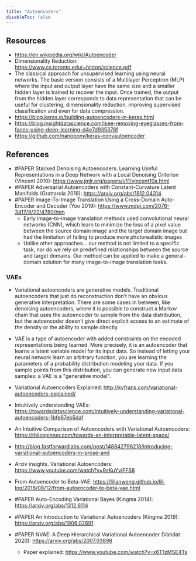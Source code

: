 ```yaml
---
title: "Autoencoders"
disableToc: false 
---
```


## Resources
- https://en.wikipedia.org/wiki/Autoencoder
- Dimensionality Reduction: https://www.cs.toronto.edu/~hinton/science.pdf
- The classical approach for unsupervised learning using neural networks. The basic version consists of a Multilayer Perceptron (MLP) where the input and output layer have the same size and a smaller hidden layer is trained to recover the input. Once trained, the output from the hidden layer corresponds to data representation that can be useful for clustering, dimensionality reduction, improving supervised classification and even for data compression.
- https://blog.keras.io/building-autoencoders-in-keras.html
- https://blog.insightdatascience.com/isee-removing-eyeglasses-from-faces-using-deep-learning-d4e7d935376f
- https://github.com/nanopony/keras-convautoencoder


## References
- #PAPER Stacked Denoising Autoencoders: Learning Useful Representations in a Deep Network with a Local Denoising Criterion (Vincent 2010): https://www.jmlr.org/papers/v11/vincent10a.html
- #PAPER Adversarial Autoencoders with Constant-Curvature Latent Manifolds (Grattarola 2018): https://arxiv.org/abs/1812.04314
- #PAPER Image-To-Image Translation Using a Cross-Domain Auto-Encoder and Decoder (Yoo 2019): https://www.mdpi.com/2076-3417/9/22/4780/htm 
	- Early image-to-image translation methods used convolutional neural networks (CNN), which learn to minimize the loss of a pixel value between the source domain image and the target domain image but had the limitation of failing to produce more photorealistic images 
	- Unlike other approaches… our method is not limited to a specific task, nor do we rely on predefined relationships between the source and target domains. Our method can be applied to make a general-domain solution for many image-to-image translation tasks. 


### VAEs
- Variational autoencoders are generative models. Traditional autoencoders that just do reconstruction don’t have an obvious generative interpretation. There are some cases in between, like denoising autoencoders, where it is possible to construct a Markov chain that uses the autoencoder to sample from the data distribution, but the autoencoder doesn’t give direct explicit access to an estimate of the density or the ability to sample directly.
- VAE is a type of autoencoder with added constraints on the encoded representations being learned. More precisely, it is an autoencoder that learns a latent variable model for its input data. So instead of letting your neural network learn an arbitrary function, you are learning the parameters of a probability distribution modeling your data. If you sample points from this distribution, you can generate new input data samples: a VAE is a "generative model".
- Variational Autoencoders Explained: http://kvfrans.com/variational-autoencoders-explained/
- Intuitively understanding VAEs: https://towardsdatascience.com/intuitively-understanding-variational-autoencoders-1bfe67eb5daf
- An Intuitive Comparison of Autoencoders with Variational Autoencoders: https://thilospinner.com/towards-an-interpretable-latent-space/
- http://blog.fastforwardlabs.com/post/148842796218/introducing-variational-autoencoders-in-prose-and
- Arxiv insights. Variational Autoencoders: https://www.youtube.com/watch?v=9zKuYvjFFS8
- From Autoencoder to Beta-VAE: https://lilianweng.github.io/lil-log/2018/08/12/from-autoencoder-to-beta-vae.html

- #PAPER Auto-Encoding Variational Bayes (Kingma 2014): https://arxiv.org/abs/1312.6114
- #PAPER An Introduction to Variational Autoencoders (Kingma 2019): https://arxiv.org/abs/1906.02691
- #PAPER NVAE: A Deep Hierarchical Variational Autoencoder (Vahdat 2020): https://arxiv.org/abs/2007.03898
	- Paper explained: https://www.youtube.com/watch?v=x6T1zMSE4Ts
